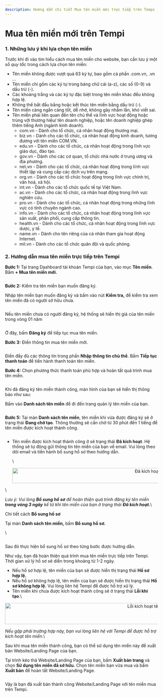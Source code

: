 ```yaml
---
description: Hướng dẫn chi tiết Mua tên miền mới trực tiếp trên Tempi
---
```


# Mua tên miền mới trên Tempi

### 1. Những lưu ý khi lựa chọn tên miền[​](https://tempi.vn/huong-dan/ten-mien/ten-mien/mua-ten-mien-truc-tiep-tren-tempi/#1-nh%E1%BB%AFng-l%C6%B0u-%C3%BD-khi-l%E1%BB%B1a-ch%E1%BB%8Dn-t%C3%AAn-mi%E1%BB%81n) <a href="#id-1-nhung-luu-y-khi-lua-chon-ten-mien" id="id-1-nhung-luu-y-khi-lua-chon-ten-mien"></a>

Trước khi đi vào tìm hiểu cách mua tên miền cho website, bạn cần lưu ý một số _quy tắc_ trong cách lựa chọn tên miền:

* Tên miền không được vượt quá 63 ký tự, bao gồm cả phần .com.vn, .vn …
* Tên miền chỉ gồm các ký tự trong bảng chữ cái (a-z), các số (0-9) và dấu trừ (-).
* Các khoảng trắng và các ký tự đặc biệt trong tên miền khác đều không hợp lệ.
* Không thể bắt đầu bằng hoặc kết thúc tên miền bằng dấu trừ (-).
* Tên miền càng ngắn càng tốt, dễ nhớ, không gây nhầm lẫn, khó viết sai.
* Tên miền phải liên quan đến tên chủ thể và lĩnh vực hoạt động hoặc trùng với thương hiệu/ tên doanh nghiệp, hoặc tên doanh nghiệp ghép thêm tiếng Anh (ngành kinh doanh).
  * com.vn - Dành cho tổ chức, cá nhân hoạt động thương mại.
  * biz.vn - Dành cho các tổ chức, cá nhân hoạt động kinh doanh, tương đương với tên miền COM.VN.
  * edu.vn - Dành cho các tổ chức, cá nhân hoạt động trong lĩnh vực giáo dục, đào tạo.
  * gov.vn - Dành cho các cơ quan, tổ chức nhà nước ở trung ương và địa phương.
  * net.vn - Dành cho các tổ chức, cá nhân hoạt động trong lĩnh vực thiết lập và cung cấp các dịch vụ trên mạng.
  * org.vn - Dành cho các tổ chức hoạt động trong lĩnh vực chính trị, văn hoá, xã hội.
  * int.vn - Dành cho các tổ chức quốc tế tại Việt Nam.
  * ac.vn - Dành cho các tổ chức, cá nhân hoạt động trong lĩnh vực nghiên cứu.
  * pro.vn - Dành cho các tổ chức, cá nhân hoạt động trong những lĩnh vực có tính chuyên ngành cao.
  * info.vn - Dành cho các tổ chức, cá nhân hoạt động trong lĩnh vực sản xuất, phân phối, cung cấp thông tin.
  * health.vn - Dành cho các tổ chức, cá nhân hoạt động trong lĩnh vực dược, y tế.
  * name.vn - Dành cho tên riêng của cá nhân tham gia hoạt động Internet.
  * mil.vn - Dành cho các tổ chức quân đội và quốc phòng.

### 2. Hướng dẫn mua tên miền trực tiếp trên Tempi[​](https://tempi.vn/huong-dan/ten-mien/ten-mien/mua-ten-mien-truc-tiep-tren-tempi/#2-h%C6%B0%E1%BB%9Bng-d%E1%BA%ABn-mua-t%C3%AAn-mi%E1%BB%81n-tr%E1%BB%B1c-ti%E1%BA%BFp-tr%C3%AAn-tempi) <a href="#id-2-huong-dan-mua-ten-mien-truc-tiep-tren-tempi" id="id-2-huong-dan-mua-ten-mien-truc-tiep-tren-tempi"></a>

**Bước 1:** Tại trang Dashboard tài khoản Tempi của bạn, vào mục **Tên miền**. Bấm **+ Mua tên miền mới.**

<figure><img src="../.gitbook/assets/image (5) (1).png" alt=""><figcaption></figcaption></figure>

**Bước 2:** Kiểm tra tên miền bạn muốn đăng ký.

Nhập tên miền bạn muốn đăng ký và bấm vào nút **Kiểm tra,** để kiểm tra xem tên miền đã có người sở hữu chưa.

<figure><img src="../.gitbook/assets/image (2) (1) (1).png" alt=""><figcaption></figcaption></figure>

Nếu tên miền chưa có người đăng ký, hệ thống sẽ hiển thị giá của tên miền trong vòng 01 năm

<figure><img src="../.gitbook/assets/image (3) (1) (1).png" alt=""><figcaption></figcaption></figure>

Ở đây, bấm **Đăng ký** để tiếp tục mua tên miền.

**Bước 3:** Điền thông tin mua tên miền mới.

<figure><img src="../.gitbook/assets/unnamed (17).webp" alt=""><figcaption></figcaption></figure>

Điền đầy đủ các thông tin trong phần **Nhập thông tin chủ thể**. Bấm **Tiếp tục thanh toán** để tiến hành thanh toán tên miền.

**Bước 4:** Chọn phương thức thanh toán phù hợp và hoàn tất quá trình mua tên miền.

<figure><img src="../.gitbook/assets/unnamed (18).webp" alt=""><figcaption></figcaption></figure>

Khi đã đăng ký tên miền thành công, màn hình của bạn sẽ hiển thị thông báo như sau:

Bấm vào **Danh sách tên miền** để đi đến trang quản lý tên miền của bạn.

<figure><img src="../.gitbook/assets/unnamed (19).webp" alt=""><figcaption></figcaption></figure>

**Bước 5:** Tại màn **Danh sách tên miền**, tên miền khi vừa được đăng ký sẽ ở trạng thái **Đang chờ tạo**. Thông thường sẽ cần chờ từ 30 phút đến 1 tiếng để tên miền được kích hoạt thành công.

<figure><img src="../.gitbook/assets/unnamed (22).webp" alt=""><figcaption></figcaption></figure>

*   Tên miền được kích hoạt thành công ở sẽ trạng thái **Đã kích hoạt**. Hệ thống sẽ tự động gửi thông tin tên miền của bạn về email. Vui lòng theo dõi email và tiến hành bổ sung hồ sơ theo hướng dẫn.

    \


    <div align="center"><img src="https://lh3.googleusercontent.com/XXw8cpLLYVM-7cnlK_iKRXrNne2Mfi2M-01Hd-462tH8jw3ePykaHugekHslBEaqrs46Bvqg-3VEJKZ8ZOafEEkC7ol1-ek=rw-w1799" alt="Đã kích hoạt tên miền" height="50" width="936"></div>

\


_Lưu ý: Vui lòng **Bổ sung hồ sơ** để hoàn thiện quá trình đăng ký tên miền **trong vòng 3 ngày** kể từ khi tên miền của bạn ở trạng thái **Đã kích hoạt.**_\


Chi tiết cách **Bổ sung hồ sơ**

Tại màn **Danh sách tên miền,** bấm **Bổ sung hồ sơ.**

\


<figure><img src="../.gitbook/assets/unnamed (23).webp" alt=""><figcaption></figcaption></figure>

Sau đó thực hiện bổ sung hồ sơ theo từng bước được hướng dẫn.

Như vậy, bạn đã hoàn thiện quá trình mua tên miền trực tiếp trên Tempi. Thời gian xử lý hồ sơ sẽ diễn trong khoảng từ 1-2 ngày.

* Nếu hồ sơ hợp lệ, tên miền của bạn sẽ được hiển thị trạng thái **Hồ sơ hợp lệ.**
* Nếu hồ sơ không hợp lệ, tên miền của bạn sẽ được hiển thị trạng thái **Hồ sơ không hợp lệ.** Vui lòng liên hệ Tempi để được hỗ trợ xử lý.
* Tên miền khi chưa được kích hoạt thành công sẽ ở trạng thái **Lỗi khi tạo**.\


<div align="center"><img src="https://lh3.googleusercontent.com/iyCsLe8P-h9A5pekSE5Ngrwzs0cWlq1mIyDZHTDEwg7UM_iCZhYeqDelvNv6UCbYMZJbD-vTppoDd8-DiUwPHQKTRW4aXPem=rw-w1804" alt="Lỗi kích hoạt tên miền" height="70" width="936"></div>

_Nếu gặp phải trường hợp này, bạn vui lòng liên hệ với Tempi để được hỗ trợ kích hoạt tên miền._\


Sau khi mua tên miền thành công, bạn có thể sử dụng tên miền này để xuất bản Website/Landing Page của bạn.

Tại trình kéo thả Website/Landing Page của bạn, bấm **Xuất bản trang** và chọn **Sử dụng tên miền đã sở hữu.** Chọn tên miền bạn vừa mua và bấm **Xuất bản** để hoàn tất Website/Landing Page.

<figure><img src="../.gitbook/assets/unnamed (24).webp" alt=""><figcaption></figcaption></figure>

Vậy là bạn đã xuất bản thành công Website/Landing Page với tên miền mua trên Tempi.[​](https://tempi.vn/huong-dan/ten-mien/ten-mien/mua-ten-mien-truc-tiep-tren-tempi/#c%C3%A1ch-2-ti%E1%BA%BFn-h%C3%A0nh-mua-t%C3%AAn-mi%E1%BB%81n-khi-xu%E1%BA%A5t-b%E1%BA%A3n-trang)

